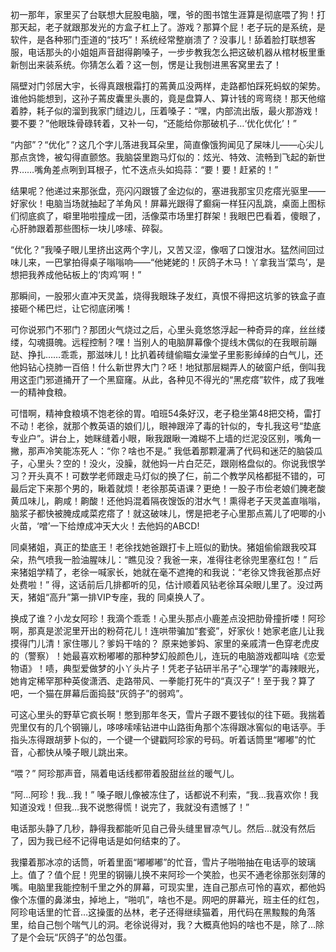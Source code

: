 初一那年，家里买了台联想大屁股电脑，嘿，爷的图书馆生涯算是彻底喂了狗！打那天起，老子就跟那发光的方盒子杠上了。游戏？那算个屁！老子玩的是系统，是软件，是各种邪门歪道的“技巧”！系统经常整崩溃了？没事儿！舔着脸打联想客服，电话那头的小姐姐声音甜得齁嗓子，一步步教我怎么把这破机器从棺材板里重新刨出来装系统。你猜怎么着？这一刨，愣是让我刨进黑客窝里去了！

隔壁对门邻居大宇，长得真跟根霜打的蔫黄瓜没两样，走路都怕踩死蚂蚁的架势。谁他妈能想到，这孙子蔫皮囊里头裹的，竟是盘算人、算计钱的弯弯绕！那天他缩着脖，耗子似的溜到我家门缝边儿，压着嗓子：“嘿，内部流出版，最火那游戏！要不要？”他眼珠骨碌转着，又补一句，“还能给你那破机子…‘优化优化’！”

“内部”？“优化”？这几个字儿落进我耳朵里，简直像饿狗闻见了屎味儿——心尖儿那点贪馋，被勾得直颤悠。我脑袋里跑马灯似的：炫光、特效、流畅到飞起的新世界……嘴角差点咧到耳根子，忙不迭点头如捣蒜：“要！要！赶紧的！”

结果呢？他递过来那张盘，亮闪闪跟镀了金边似的，塞进我那宝贝疙瘩光驱里——好家伙！电脑当场就抽起了羊角风！屏幕光跟得了癫痫一样狂闪乱跳，桌面上图标们彻底疯了，噼里啪啦撞成一团，活像菜市场里打群架！我眼巴巴看着，傻眼了，心肝肺跟着那些图标一块儿哆嗦、碎裂。

“优化？”我嗓子眼儿里挤出这两个字儿，又苦又涩，像咽了口馊泔水。猛然间回过味儿来，一巴掌拍得桌子嗡嗡响——“他姥姥的！灰鸽子木马！丫拿我当‘菜鸟’，是想把我养成他砧板上的‘肉鸡’啊！”

那瞬间，一股邪火直冲天灵盖，烧得我眼珠子发红，真恨不得把这坑爹的铁盒子直接砸个稀巴烂，让它彻底闭嘴！

可你说邪门不邪门？那团火气烧过之后，心里头竟悠悠浮起一种奇异的痒，丝丝缕缕，勾魂摄魄。远程控制？嘿！当别人的电脑屏幕像个提线木偶似的在我眼前蹦跶、挣扎……乖乖，那滋味儿！比扒着砖缝偷瞄女澡堂子里影影绰绰的白气儿，还他妈钻心挠肺一百倍！什么新世界大门？呸！地狱那层糊弄人的破窗户纸，倒叫我用这歪门邪道捅开了一个黑窟窿。从此，各种见不得光的“黑疙瘩”软件，成了我唯一的精神食粮。

可惜啊，精神食粮填不饱老徐的胃。咱班54条好汉，老子稳坐第48把交椅，雷打不动！老徐，就那个教英语的娘们儿，眼神跟淬了毒的针似的，专扎我这号“垫底专业户”。讲台上，她眯缝着小眼，瞅我跟瞅一滩糊不上墙的烂泥没区别，嘴角一撇，那声冷笑能冻死人：“你？啥也不是。” 我低着那颗灌满了代码和迷茫的脑袋瓜子，心里头？空的！没火，没臊，就他妈一片白茫茫，跟刚格盘似的。你说我恨学习？开头真不！可数学老师跟走马灯似的换了仨，前二个教学风格都挺不错的，可最后定下来那个男的，瞅着就烦！老徐那英语课？更绝！一股子市侩老娘们腌老酸黄瓜味儿，齁咸！齁酸！还他妈混着隔夜馊饭的泔水气！熏得老子天灵盖直嗡嗡，脑浆子都快被腌成咸菜疙瘩了！就这破味儿，愣是把老子心里那点蔫儿了吧唧的小火苗，‘噌’一下给燎成冲天大火！去他妈的ABCD!

同桌猪姐，真正的垫底王！老徐找她爸跟打卡上班似的勤快。猪姐偷偷跟我咬耳朵，热气喷我一脸油腥味儿：“瞧见没？我爸一来，准得往老徐兜里塞红包！” 后来猪姐学精了，老徐一喊家长，她就在毫不遮掩的和我说：“老徐又馋我爸那点好处费啦！” 得，这话前后几排都听的见，估计顺着风钻老徐耳朵眼儿里了。没过两天，猪姐“高升”第一排VIP专座，我的 同桌换人了。

换成了谁？小龙女阿珍！我滴个乖乖！心里头那点小鹿差点没把肋骨撞折喽！阿珍啊，那真是淤泥里开出的粉荷花儿！连哄带骗加“套瓷”，好家伙！她家老底儿让我摸得门儿清！家住哪儿？爹妈干啥的？ 原来她爹妈、家里的亲戚清一色穿老虎皮的（警察）！她最喜欢粉嘟嘟的那种梦幻般颜色儿，连玩的电脑游戏都叫啥《恋爱物语》！啧，典型爱做梦的小丫头片子！凭老子钻研半吊子“心理学”的毒辣眼光，她肯定稀罕那种英俊潇洒、走路带风、一拳能打死牛的“真汉子”！至于我？算了吧，一个猫在屏幕后面捣鼓“灰鸽子”的弱鸡”。

可这心里头的野草它疯长啊！憋到那年冬天，雪片子跟不要钱似的往下砸。我揣着兜里仅有的几个钢镚儿，哆哆嗦嗦钻进中山路街角那个冻得跟冰窖似的电话亭。手指头冻得跟胡萝卜似的，一个键一个键戳阿珍家的号码。听着话筒里“嘟嘟”的忙音，心都快从嗓子眼儿跳出来。

“喂？” 阿珍那声音，隔着电话线都带着股甜丝丝的暖气儿。

“阿…阿珍！我…我！” 嗓子眼儿像被冻住了，话都说不利索，“我…我喜欢你！我知道没戏！但我…我不说憋得慌！说完了，我就没有遗憾了！”

电话那头静了几秒，静得我都能听见自己骨头缝里冒凉气儿。然后…就没有然后了，因为我已经不记得电话是如何结束的了。

我攥着那冰凉的话筒，听着里面“嘟嘟嘟”的忙音，雪片子啪啪抽在电话亭的玻璃上。值了？值个屁！兜里的钢镚儿换不来阿珍一个笑脸，也买不通老徐那张刻薄的嘴。电脑里我能控制千里之外的屏幕，可现实里，连自己那点可怜的喜欢，都他妈像个冻僵的鼻涕虫，掉地上，“啪叽”，啥也不是。网吧的屏幕光，班主任的红包，阿珍电话里的忙音…这操蛋的丛林，老子还得继续猫着，用代码在黑黢黢的角落里，给自己刨个喘气儿的洞。老徐说得对，我？大概真他妈的啥也不是，除了…除了是个会玩“灰鸽子”的怂包蛋。
